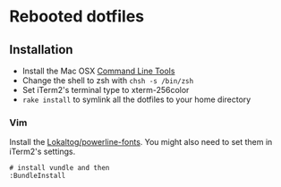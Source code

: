 # Rebooted dotfiles

## Installation

* Install the Mac OSX [Command Line Tools](https://developer.apple.com/downloads/index.action)
* Change the shell to zsh with `chsh -s /bin/zsh`
* Set iTerm2's terminal type to xterm-256color
* `rake install` to symlink all the dotfiles to your home directory

### Vim

Install the [Lokaltog/powerline-fonts](https://github.com/Lokaltog/powerline-fonts).
You might also need to set them in iTerm2's settings.

    # install vundle and then
    :BundleInstall


